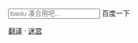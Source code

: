 <link rel="stylesheet" type="text/css" href="/css/search.css">
<link rel="stylesheet" type="text/css" href="/css/guide.css">
<script type="text/javascript" src="/js/search.js"></script>

<div id="searchbar">
    <input type="text" id="searchMsg" placeholder="baidu 凑合用吧...">
    <a id="btn">百度一下</a>
</div>

[翻译](https://translate.google.cn) · [迷宫](http://www.mazebattles.com/) 


